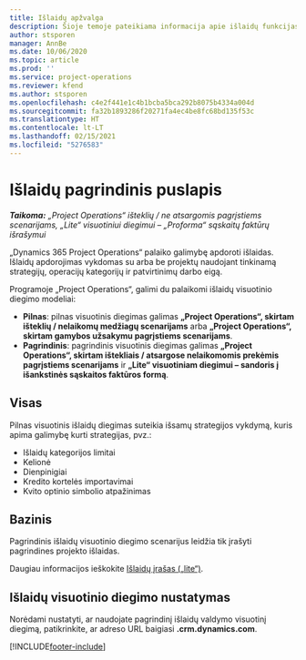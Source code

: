 ```yaml
---
title: Išlaidų apžvalga
description: Šioje temoje pateikiama informacija apie išlaidų funkcijas programoje „Project Operations“.
author: stsporen
manager: AnnBe
ms.date: 10/06/2020
ms.topic: article
ms.prod: ''
ms.service: project-operations
ms.reviewer: kfend
ms.author: stsporen
ms.openlocfilehash: c4e2f441e1c4b1bcba5bca292b8075b4334a004d
ms.sourcegitcommit: fa32b1893286f20271fa4ec4be8fc68bd135f53c
ms.translationtype: HT
ms.contentlocale: lt-LT
ms.lasthandoff: 02/15/2021
ms.locfileid: "5276583"
---
```

# <a name="expense-home-page"></a>Išlaidų pagrindinis puslapis

_**Taikoma:** „Project Operations“ išteklių / ne atsargomis pagrįstiems scenarijams, „Lite“ visuotiniui diegimui – „Proforma“ sąskaitų faktūrų išrašymui_


„Dynamics 365 Project Operations“ palaiko galimybę apdoroti išlaidas. Išlaidų apdorojimas vykdomas su arba be projektų naudojant tinkinamą strategijų, operacijų kategorijų ir patvirtinimų darbo eigą.

Programoje „Project Operations“, galimi du palaikomi išlaidų visuotinio diegimo modeliai: 

- **Pilnas**: pilnas visuotinis diegimas galimas **„Project Operations“, skirtam išteklių / nelaikomų medžiagų scenarijams** arba **„Project Operations“, skirtam gamybos užsakymu pagrįstiems scenarijams**.
- **Pagrindinis**: pagrindinis visuotinis diegimas galimas **„Project Operations“, skirtam ištekliais / atsargose nelaikomomis prekėmis pagrįstiems scenarijams** ir **„Lite“ visuotiniam diegimui – sandoris į išankstinės sąskaitos faktūros formą**.

## <a name="full"></a>Visas 
Pilnas visuotinis išlaidų diegimas suteikia išsamų strategijos vykdymą, kuris apima galimybę kurti strategijas, pvz.:

  - Išlaidų kategorijos limitai
  - Kelionė
  - Dienpinigiai
  - Kredito kortelės importavimai
  - Kvito optinio simbolio atpažinimas

## <a name="basic"></a>Bazinis 
Pagrindinis išlaidų visuotinio diegimo scenarijus leidžia tik įrašyti pagrindines projekto išlaidas. 

Daugiau informacijos ieškokite [Išlaidų įrašas („lite“)](basic-expense.md).

## <a name="determine-your-expense-deployment"></a>Išlaidų visuotinio diegimo nustatymas
Norėdami nustatyti, ar naudojate pagrindinį išlaidų valdymo visuotinį diegimą, patikrinkite, ar adreso URL baigiasi **.crm.dynamics.com**. 


[!INCLUDE[footer-include](../includes/footer-banner.md)]